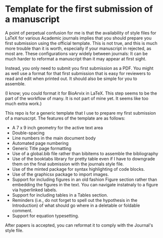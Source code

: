 # Template for the first submission of a manuscript

A point of perpetual confusion for me is that the availability of style files for LaTeX for various Academic journals implies that you should prepare you first submission using the official template.
This is not true, and this is much more trouble than it is worth, especially if your manuscript in rejected, as most are.
These configurations vary widely between journals: It can be much harder to reformat a manuscript than it may appear at first sight.

Instead, you only need to submit you first submission as a PDF.
You might as well use a format for that first submission that is easy for reviewers to read and edit when printed out.
It should also be simple for you to assemble.

(I know; you could format it for BioArvix in LaTeX. 
This step seems to be the part of the workflow of many. 
It is not part of mine yet.
It seems like too much extra work.)

This repo is for a generic template that I use to prepare my first submission of a manuscrpt.
The features of the template are as follows:

- A 7 x 9 inch geometry for the active text area
- Double-spacing
- Line numbers in the main document body
- Automated page numbering
- Generic Title page formatting
- Use of a global.bib file rather than bibitems to assemble the bibliography
- Use of the booktabs library for pretty table even if I have to downgrade them on the final submission with the journals style file.
- Use of the minted package for syntax highlighting of code blocks.
- Use of the graphicsx package to import images.
- Support for including figures in an old fashion Figure section rather than embedding the figures in the text. You can navigate instatnaly to a figure via hyperlinked labels.
- Support for including tables in a Tables section.
- Reminders (i.e., do not forget to spell out the hypothesis in the Introduction) of what should go where in a deletable or foldable comment.
- Support for equation typesetting.

After papers is accepted, you can reformat it to comply with the Journal's style file.

